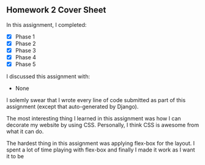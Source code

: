 Homework 2 Cover Sheet
----------------------

In this assignment, I completed:

- [x] Phase 1
- [x] Phase 2
- [x] Phase 3
- [x] Phase 4
- [x] Phase 5

I discussed this assignment with:

- None

I solemly swear that I wrote every line of code submitted as part
of this assignment (except that auto-generated by Django).

The most interesting thing I learned in this assignment was how I can decorate my website by using CSS.
Personally, I think CSS is awesome from what it can do.

The hardest thing in this assignment was applying flex-box for the layout. I spent a lot of time playing with flex-box and finally I made it work as I want it to be